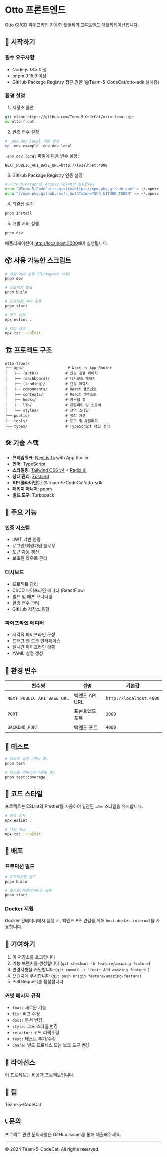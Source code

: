 # Otto 프론트엔드

Otto CI/CD 파이프라인 자동화 플랫폼의 프론트엔드 애플리케이션입니다.

## 🚀 시작하기

### 필수 요구사항

- Node.js 18.x 이상
- pnpm 9.15.9 이상
- GitHub Package Registry 접근 권한 (@Team-5-CodeCat/otto-sdk 설치용)

### 환경 설정

1. 저장소 클론
```bash
git clone https://github.com/Team-5-CodeCat/otto-front.git
cd otto-front
```

2. 환경 변수 설정
```bash
# .env.dev.local 파일 생성
cp .env.example .env.dev.local
```

`.env.dev.local` 파일에 다음 변수 설정:
```
NEXT_PUBLIC_API_BASE_URL=http://localhost:4000
```

3. GitHub Package Registry 인증 설정
```bash
# GitHub Personal Access Token이 필요합니다
echo "@Team-5-CodeCat:registry=https://npm.pkg.github.com" > ~/.npmrc
echo "//npm.pkg.github.com/:_authToken=YOUR_GITHUB_TOKEN" >> ~/.npmrc
```

4. 의존성 설치
```bash
pnpm install
```

5. 개발 서버 실행
```bash
pnpm dev
```

애플리케이션이 [http://localhost:3000](http://localhost:3000)에서 실행됩니다.

## 📦 사용 가능한 스크립트

```bash
# 개발 서버 실행 (Turbopack 사용)
pnpm dev

# 프로덕션 빌드
pnpm build

# 프로덕션 서버 실행
pnpm start

# 코드 린팅
npx eslint .

# 타입 체크
npx tsc --noEmit
```

## 🏗️ 프로젝트 구조

```
otto-front/
├── app/                    # Next.js App Router
│   ├── (auth)/            # 인증 관련 페이지
│   ├── (dashboard)/       # 대시보드 페이지
│   ├── (landing)/         # 랜딩 페이지
│   ├── components/        # React 컴포넌트
│   ├── contexts/          # React 컨텍스트
│   ├── hooks/             # 커스텀 훅
│   ├── lib/               # 유틸리티 및 스토어
│   └── styles/            # 전역 스타일
├── public/                # 정적 자산
├── tools/                 # 도구 및 유틸리티
└── types/                 # TypeScript 타입 정의
```

## 🛠️ 기술 스택

- **프레임워크**: [Next.js 15](https://nextjs.org/) with App Router
- **언어**: [TypeScript](https://www.typescriptlang.org/)
- **스타일링**: [Tailwind CSS v4](https://tailwindcss.com/) + [Radix UI](https://www.radix-ui.com/)
- **상태 관리**: [Zustand](https://github.com/pmndrs/zustand)
- **API 클라이언트**: @Team-5-CodeCat/otto-sdk
- **패키지 매니저**: [pnpm](https://pnpm.io/)
- **빌드 도구**: Turbopack

## 🔧 주요 기능

### 인증 시스템
- JWT 기반 인증
- 로그인/회원가입 플로우
- 토큰 자동 갱신
- 보호된 라우트 관리

### 대시보드
- 프로젝트 관리
- CI/CD 파이프라인 에디터 (ReactFlow)
- 빌드 및 배포 모니터링
- 환경 변수 관리
- GitHub 저장소 통합

### 파이프라인 에디터
- 시각적 파이프라인 구성
- 드래그 앤 드롭 인터페이스
- 실시간 파이프라인 검증
- YAML 설정 생성

## 🔐 환경 변수

| 변수명 | 설명 | 기본값 |
|--------|------|--------|
| `NEXT_PUBLIC_API_BASE_URL` | 백엔드 API URL | `http://localhost:4000` |
| `PORT` | 프론트엔드 포트 | `3000` |
| `BACKEND_PORT` | 백엔드 포트 | `4000` |

## 🧪 테스트

```bash
# 테스트 실행 (준비 중)
pnpm test

# 테스트 커버리지 (준비 중)
pnpm test:coverage
```

## 📝 코드 스타일

프로젝트는 ESLint와 Prettier를 사용하여 일관된 코드 스타일을 유지합니다.

```bash
# 린트 검사
npx eslint .

# 타입 체크
npx tsc --noEmit
```

## 🚢 배포

### 프로덕션 빌드

```bash
# 프로덕션용 빌드
pnpm build

# 빌드된 애플리케이션 실행
pnpm start
```

### Docker 지원

Docker 컨테이너에서 실행 시, 백엔드 API 연결을 위해 `host.docker.internal`을 사용합니다.

## 🤝 기여하기

1. 이 저장소를 포크합니다
2. 기능 브랜치를 생성합니다 (`git checkout -b feature/amazing-feature`)
3. 변경사항을 커밋합니다 (`git commit -m 'feat: Add amazing feature'`)
4. 브랜치에 푸시합니다 (`git push origin feature/amazing-feature`)
5. Pull Request를 생성합니다

### 커밋 메시지 규칙

- `feat:` 새로운 기능
- `fix:` 버그 수정
- `docs:` 문서 변경
- `style:` 코드 스타일 변경
- `refactor:` 코드 리팩토링
- `test:` 테스트 추가/수정
- `chore:` 빌드 프로세스 또는 보조 도구 변경

## 📄 라이선스

이 프로젝트는 비공개 프로젝트입니다.

## 👥 팀

Team-5-CodeCat

## 📞 문의

프로젝트 관련 문의사항은 GitHub Issues를 통해 제출해주세요.

---

© 2024 Team-5-CodeCat. All rights reserved.